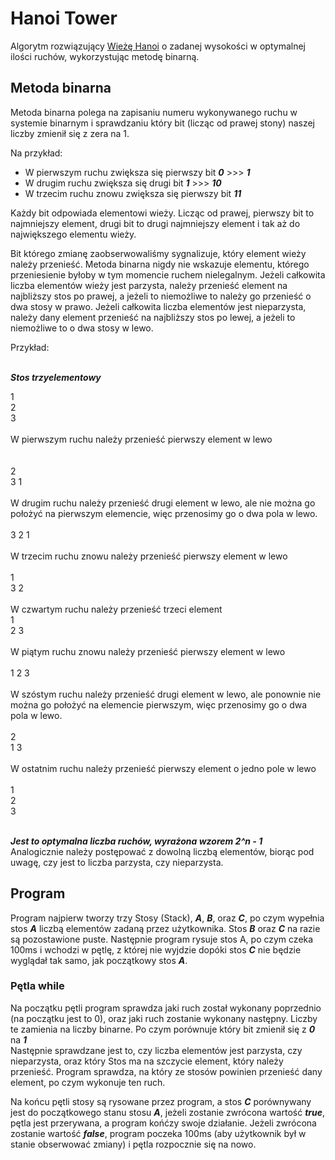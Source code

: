 # Hanoi Tower

Algorytm rozwiązujący [Wieżę Hanoi](https://pl.wikipedia.org/wiki/Wieże_Hanoi) o zadanej wysokości w optymalnej ilości ruchów, wykorzystując metodę binarną.

## Metoda binarna

Metoda binarna polega na zapisaniu numeru wykonywanego ruchu w systemie binarnym i sprawdzaniu który bit (licząc od prawej stony) naszej liczby zmienił się z zera na 1.<br/>

Na przykład:
- W pierwszym ruchu zwiększa się pierwszy bit ***0*** >>> ***1***
- W drugim ruchu zwiększa się drugi bit ***1*** >>> ***10***
- W trzecim ruchu znowu zwiększa się pierwszy bit ***11***

Każdy bit odpowiada elementowi wieży. Licząc od prawej, pierwszy bit to najmniejszy element, drugi bit to drugi najmniejszy element i tak aż do największego elementu wieży.<br/>

Bit którego zmianę zaobserwowaliśmy sygnalizuje, który element wieży należy przenieść. Metoda binarna nigdy nie wskazuje elementu, którego przeniesienie byłoby w tym momencie ruchem nielegalnym. Jeżeli całkowita liczba elementów wieży jest parzysta, należy przenieść element na najbliższy stos po prawej, a jeżeli to niemożliwe to należy go przenieść o dwa stosy w prawo. Jeżeli całkowita liczba elementów jest nieparzysta, należy dany element przenieść na najbliższy stos po lewej, a jeżeli to niemożliwe to o dwa stosy w lewo.

Przykład:<br/>
<br/>

***Stos trzyelementowy***

1<br/>
2<br/>
3<br/>
<br/>
W pierwszym ruchu należy przenieść pierwszy element w lewo<br/>    
<br/>
2<br/>
3       1<br/>
<br/>
W drugim ruchu należy przenieść drugi element w lewo, ale nie można go położyć na pierwszym elemencie, więc przenosimy go o dwa pola w lewo.<br/>
<br/>
3   2   1<br/>
<br/>
W trzecim ruchu znowu należy przenieść pierwszy element w lewo<br/>
<br/>
    1<br/>
3   2<br/>
<br/>
W czwartym ruchu należy przenieść trzeci element<br/>
    1<br/>
    2   3<br/>
<br/>
W piątym ruchu znowu należy przenieść pierwszy element w lewo<br/>
<br/>
1   2   3<br/>
<br/>
W szóstym ruchu należy przenieść drugi element w lewo, ale ponownie nie można go położyć na elemencie pierwszym, więc przenosimy go o dwa pola w lewo.<br/>
<br/>
        2<br/>
1       3<br/>
<br/>
W ostatnim ruchu należy przenieść pierwszy element o jedno pole w lewo<br/>
<br/>
        1<br/>
        2<br/>
        3<br/>
<br/>

***Jest to optymalna liczba ruchów, wyrażona wzorem 2^n - 1***<br/>
Analogicznie należy postępować z dowolną liczbą elementów, biorąc pod uwagę, czy jest to liczba parzysta, czy nieparzysta.

## Program

Program najpierw tworzy trzy Stosy (Stack), ***A***, ***B***, oraz ***C***, po czym wypełnia stos ***A*** liczbą elementów zadaną przez użytkownika. Stos ***B*** oraz ***C*** na razie są pozostawione puste. Następnie program rysuje stos A, po czym czeka 100ms i wchodzi w pętlę, z której nie wyjdzie dopóki stos ***C*** nie będzie wyglądał tak samo, jak początkowy stos ***A***.<br/>

### Pętla while

Na początku pętli program sprawdza jaki ruch został wykonany poprzednio (na początku jest to 0), oraz jaki ruch zostanie wykonany następny. Liczby te zamienia na liczby binarne. Po czym porównuje który bit zmienił się z ***0*** na ***1***<br/>
Następnie sprawdzane jest to, czy liczba elementów jest parzysta, czy nieparzysta, oraz który Stos ma  na szczycie element, który należy przenieść. Program sprawdza, na który ze stosów powinien przenieść dany element, po czym wykonuje ten ruch.<br/>

Na końcu pętli stosy są rysowane przez program, a stos ***C*** porównywany jest do początkowego stanu stosu ***A***, jeżeli zostanie zwrócona wartość ***true***, pętla jest przerywana, a program końćzy swoje działanie. Jeżeli zwrócona zostanie wartość ***false***, program poczeka 100ms (aby użytkownik był w stanie obserwować zmiany) i pętla rozpocznie się na nowo.


